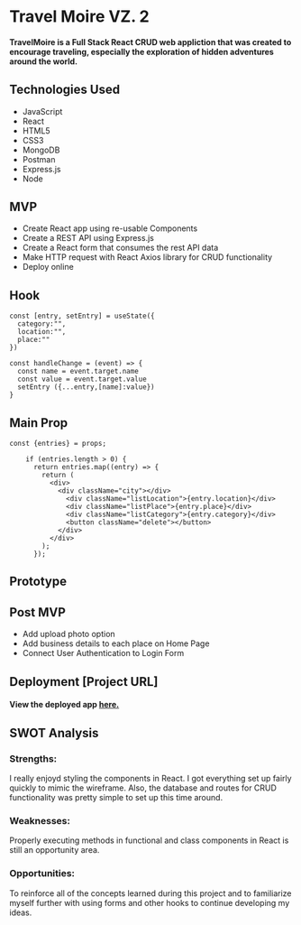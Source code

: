 # Travel Moire VZ. 2

#### TravelMoire is a Full Stack React CRUD web appliction that was created to encourage traveling, especially the exploration of hidden adventures around the world. 

## Technologies Used
* JavaScript 
* React
* HTML5
* CSS3
* MongoDB
* Postman
* Express.js
* Node

## MVP
* Create React app using re-usable Components
* Create a REST API using Express.js
* Create a React form that consumes the rest API data
* Make HTTP request with React Axios library for CRUD functionality 
* Deploy online 

## Hook
```
const [entry, setEntry] = useState({
  category:"",
  location:"",
  place:""
})

const handleChange = (event) => {
  const name = event.target.name
  const value = event.target.value
  setEntry ({...entry,[name]:value})
} 
 ```   
## Main Prop
```
const {entries} = props;

    if (entries.length > 0) {
      return entries.map((entry) => { 
        return (
          <div>
            <div className="city"></div>
              <div className="listLocation">{entry.location}</div>
              <div className="listPlace">{entry.place}</div>
              <div className="listCategory">{entry.category}</div>
              <button className="delete"></button>
            </div>
          </div>
        );
      });
 ```       

## Prototype


 ## Post MVP
* Add upload photo option 
* Add business details to each place on Home Page
* Connect User Authentication to Login Form 

## Deployment [Project URL] 
#### View the deployed app [here.](https://travelmoire2.herokuapp.com/)


## SWOT Analysis
### Strengths:
I really enjoyd styling the components in React. I got everything set up fairly quickly to mimic the wireframe. Also, the database and routes for CRUD functionality was pretty simple to set up this time around. 

### Weaknesses:
Properly executing methods in functional and class components in React is still an opportunity area.

### Opportunities:
To reinforce all of the concepts learned during this project and to familiarize myself further with using forms and other hooks to continue developing my ideas.
